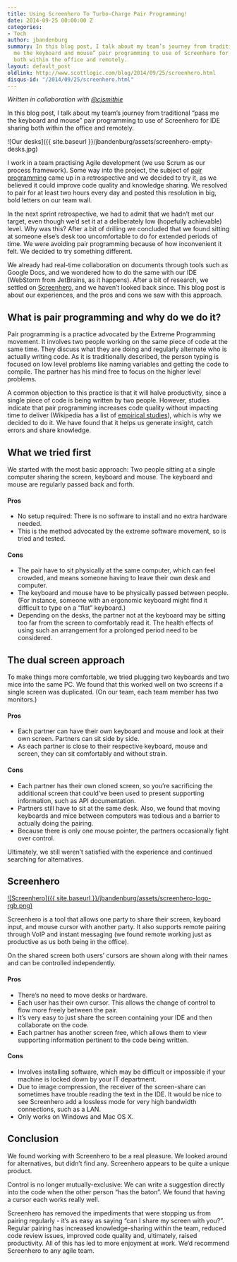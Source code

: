 ```yaml
---
title: Using Screenhero To Turbo-Charge Pair Programming!
date: 2014-09-25 00:00:00 Z
categories:
- Tech
author: jbandenburg
summary: In this blog post, I talk about my team’s journey from traditional “pass
  me the keyboard and mouse” pair programming to use of Screenhero for IDE sharing
  both within the office and remotely.
layout: default_post
oldlink: http://www.scottlogic.com/blog/2014/09/25/screenhero.html
disqus-id: "/2014/09/25/screenhero.html"
---
```


*Written in collaboration with [@cjsmithie](https://twitter.com/cjsmithie)*

In this blog post, I talk about my team’s journey from traditional “pass me the keyboard and mouse” pair programming to use of Screenhero for IDE sharing both within the office and remotely.

![Our desks]({{ site.baseurl }}/jbandenburg/assets/screenhero-empty-desks.jpg)

I work in a team practising Agile development (we use Scrum as our process framework). Some way into the project, the subject of [pair programming](http://en.wikipedia.org/wiki/Pair_programming) came up in a retrospective and we decided to try it, as we believed it could improve code quality and knowledge sharing. We resolved to pair for at least two hours every day and posted this resolution in big, bold letters on our team wall.

In the next sprint retrospective, we had to admit that we hadn’t met our target, even though we’d set it at a deliberately low (hopefully achievable) level. Why was this? After a bit of drilling we concluded that we found sitting at someone else’s desk too uncomfortable to do for extended periods of time. We were avoiding pair programming because of how inconvenient it felt. We decided to try something different.

We already had real-time collaboration on documents through tools such as Google Docs, and we wondered how to do the same with our IDE (WebStorm from JetBrains, as it happens). After a bit of research, we settled on [Screenhero](https://screenhero.com/), and we haven’t looked back since. This blog post is about our experiences, and the pros and cons we saw with this approach.

## What is pair programming and why do we do it?

Pair programming is a practice advocated by the Extreme Programming movement. It involves two people working on the same piece of code at the same time. They discuss what they are doing and regularly alternate who is actually writing code. As it is traditionally described, the person typing is focused on low level problems like naming variables and getting the code to compile. The partner has his mind free to focus on the higher level problems.

A common objection to this practice is that it will halve productivity, since a single piece of code is being written by two people. However, studies indicate that pair programming increases code quality without impacting time to deliver (Wikipedia has a list of [empirical studies](http://en.wikipedia.org/wiki/Pair_programming#Empirical_studies)), which is why we decided to do it. We have found that it helps us generate insight, catch errors and share knowledge.

## What we tried first

We started with the most basic approach: Two people sitting at a single computer sharing the screen, keyboard and mouse. The keyboard and mouse are regularly passed back and forth.

#### Pros

 * No setup required: There is no software to install and no extra hardware needed.
 * This is the method advocated by the extreme software movement, so is tried and tested.

#### Cons

 * The pair have to sit physically at the same computer, which can feel crowded, and means someone having to leave their own desk and computer.
 * The keyboard and mouse have to be physically passed between people. (For instance, someone with an ergonomic keyboard might find it difficult to type on a “flat” keyboard.)
 * Depending on the desks, the partner not at the keyboard may be sitting too far from the screen to comfortably read it. The health effects of using such an arrangement for a prolonged period need to be considered.

## The dual screen approach

To make things more comfortable, we tried plugging two keyboards and two mice into the same PC. We found that this worked well on two screens if a single screen was duplicated. (On our team, each team member has two monitors.)

#### Pros

 * Each partner can have their own keyboard and mouse and look at their own screen. Partners can sit side by side.
 * As each partner is close to their respective keyboard, mouse and screen, they can sit comfortably and without strain.

#### Cons

 * Each partner has their own cloned screen, so you’re sacrificing the additional screen that could’ve been used to present supporting information, such as API documentation.
 * Partners still have to sit at the same desk. Also, we found that moving keyboards and mice between computers was tedious and a barrier to actually doing the pairing.
 * Because there is only one mouse pointer, the partners occasionally fight over control.

Ultimately, we still weren’t satisfied with the experience and continued searching for alternatives.

## Screenhero

[![Screenhero]({{ site.baseurl }}/jbandenburg/assets/screenhero-logo-rgb.png)](https://screenhero.com/)

Screenhero is a tool that allows one party to share their screen, keyboard input, and mouse cursor with another party. It also supports remote pairing through VoIP and instant messaging (we found remote working just as productive as us both being in the office).

On the shared screen both users’ cursors are shown along with their names and can be controlled independently.

#### Pros

 * There’s no need to move desks or hardware.
 * Each user has their own cursor. This allows the change of control to flow more freely between the pair.
 * It’s very easy to just share the screen containing your IDE and then collaborate on the code.
 * Each partner has another screen free, which allows them to view supporting information pertinent to the code being written.

#### Cons

 * Involves installing software, which may be difficult or impossible if your machine is locked down by your IT department.
 * Due to image compression, the receiver of the screen-share can sometimes have trouble reading the text in the IDE. It would be nice to see Screenhero add a lossless mode for very high bandwidth connections, such as a LAN.
 * Only works on Windows and Mac OS X.

## Conclusion

We found working with Screenhero to be a real pleasure. We looked around for alternatives, but didn’t find any. Screenhero appears to be quite a unique product.

Control is no longer mutually-exclusive: We can write a suggestion directly into the code when the other person “has the baton”. We found that having a cursor each works really well.

Screenhero has removed the impediments that were stopping us from pairing regularly - it’s as easy as saying “can I share my screen with you?”. Regular pairing has increased knowledge-sharing within the team, reduced code review issues, improved code quality and, ultimately, raised productivity. All of this has led to more enjoyment at work. We’d recommend Screenhero to any agile team.























